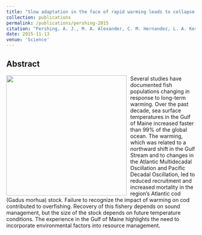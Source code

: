 ```yaml
---
title: "Slow adaptation in the face of rapid warming leads to collapse of the Gulf of Maine cod fishery"
collection: publications
permalink: /publications/pershing-2015
citation: "Pershing, A. J., M. A. Alexander, C. M. Hernandez, L. A. Kerr, A. Le Bris, K. E. Mills, J. A. Nye, N. R. Record, <b>H. A. Scannell</b>, J. D. Scott, G. D. Sherwood, and A. C. Thomas (2015), Slow adaptation in the face of rapid warming leads to collapse of the Gulf of Maine cod fishery, <i>Science</i>, 350 (6262): 809-812, DOI: <a href='https://doi.org/10.1126/science.aac9819</a>"
date: 2015-11-13
venue: 'Science'
---
```



## Abstract
<img src="https://science.sciencemag.org/content/sci/350/6262/809/F1.large.jpg?width=800&height=600&carousel=1" style="float: left; margin-right: 10px; width:320px;"> 
Several studies have documented fish populations changing in response to long-term warming. Over the past decade, sea surface temperatures in the Gulf of Maine increased faster than 99% of the global ocean. The warming, which was related to a northward shift in the Gulf Stream and to changes in the Atlantic Multidecadal Oscillation and Pacific Decadal Oscillation, led to reduced recruitment and increased mortality in the region’s Atlantic cod (Gadus morhua) stock. Failure to recognize the impact of warming on cod contributed to overfishing. Recovery of this fishery depends on sound management, but the size of the stock depends on future temperature conditions. The experience in the Gulf of Maine highlights the need to incorporate environmental factors into resource management.
